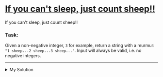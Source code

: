 # [If you can't sleep, just count sheep!!](https://www.codewars.com/kata/5b077ebdaf15be5c7f000077)

If you can't sleep, just count sheep!!

### Task:

Given a non-negative integer, `3` for example, return a string with a murmur: `"1 sheep...2 sheep...3 sheep..."`. Input will always be valid, i.e. no negative integers.

---

<details><summary>My Solution</summary>

```js
const countSheep = function (num) {
  // Generate a string counting sheep up to the specified number
  let countSheepString = ''

  for (let i = 1; i < num + 1; i++) {
    countSheepString += `${i} sheep...`
  }

  return countSheepString
}
```

</details>
